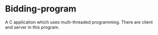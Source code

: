 # Bidding-program
A C application which uses multi-threaded programming. There are client and server in this program.
